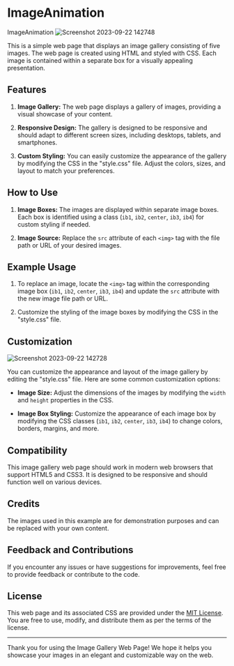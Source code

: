 # ImageAnimation
ImageAnimation
![Screenshot 2023-09-22 142748](https://github.com/Mayank-Garg7/ImageAnimation/assets/113042462/c4a534a7-776e-4fbf-a55f-54b8a08267a7)

This is a simple web page that displays an image gallery consisting of five images. The web page is created using HTML and styled with CSS. Each image is contained within a separate box for a visually appealing presentation.

## Features

1. **Image Gallery:** The web page displays a gallery of images, providing a visual showcase of your content.

2. **Responsive Design:** The gallery is designed to be responsive and should adapt to different screen sizes, including desktops, tablets, and smartphones.

3. **Custom Styling:** You can easily customize the appearance of the gallery by modifying the CSS in the "style.css" file. Adjust the colors, sizes, and layout to match your preferences.

## How to Use

1. **Image Boxes:** The images are displayed within separate image boxes. Each box is identified using a class (`ib1`, `ib2`, `center`, `ib3`, `ib4`) for custom styling if needed.

2. **Image Source:** Replace the `src` attribute of each `<img>` tag with the file path or URL of your desired images.

## Example Usage

1. To replace an image, locate the `<img>` tag within the corresponding image box (`ib1`, `ib2`, `center`, `ib3`, `ib4`) and update the `src` attribute with the new image file path or URL.

2. Customize the styling of the image boxes by modifying the CSS in the "style.css" file.

## Customization
![Screenshot 2023-09-22 142728](https://github.com/Mayank-Garg7/ImageAnimation/assets/113042462/92f84c95-c9a3-4ce2-ac29-1ba14814ea68)

You can customize the appearance and layout of the image gallery by editing the "style.css" file. Here are some common customization options:

- **Image Size:** Adjust the dimensions of the images by modifying the `width` and `height` properties in the CSS.

- **Image Box Styling:** Customize the appearance of each image box by modifying the CSS classes (`ib1`, `ib2`, `center`, `ib3`, `ib4`) to change colors, borders, margins, and more.

## Compatibility

This image gallery web page should work in modern web browsers that support HTML5 and CSS3. It is designed to be responsive and should function well on various devices.

## Credits

The images used in this example are for demonstration purposes and can be replaced with your own content.

## Feedback and Contributions

If you encounter any issues or have suggestions for improvements, feel free to provide feedback or contribute to the code.

## License

This web page and its associated CSS are provided under the [MIT License](LICENSE.md). You are free to use, modify, and distribute them as per the terms of the license.

---

Thank you for using the Image Gallery Web Page! We hope it helps you showcase your images in an elegant and customizable way on the web.
